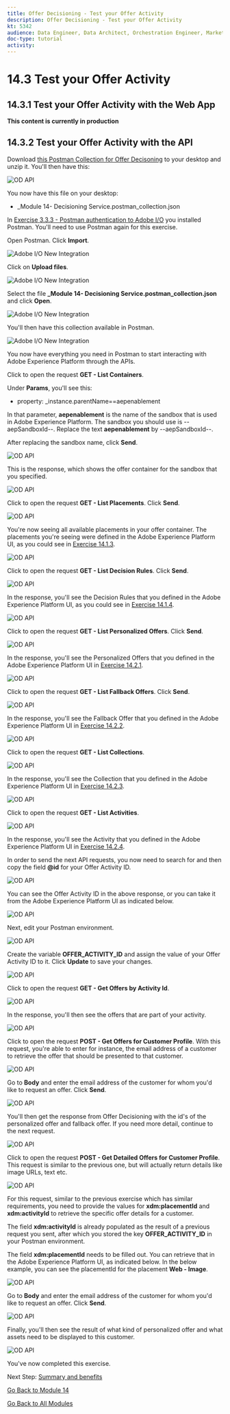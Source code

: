 ```yaml
---
title: Offer Decisioning - Test your Offer Activity
description: Offer Decisioning - Test your Offer Activity
kt: 5342
audience: Data Engineer, Data Architect, Orchestration Engineer, Marketer
doc-type: tutorial
activity: 
---
```



# 14.3 Test your Offer Activity

## 14.3.1 Test your Offer Activity with the Web App

**This content is currently in production**

## 14.3.2 Test your Offer Activity with the API

Download [this Postman Collection for Offer Decisoning](./../../assets/postman/postman_module14_offer-decisioning.zip) to your desktop and unzip it. You'll then have this:

![OD API](./images/unzip.png)

You now have this file on your desktop:

- _Module 14- Decisioning Service.postman_collection.json

In [Exercise 3.3.3 - Postman authentication to Adobe I/O](./../../modules/module3/ex3.md) you installed Postman. You'll need to use Postman again for this exercise.

Open Postman. Click **Import**.

![Adobe I/O New Integration](./images/postmanui.png)

Click on **Upload files**.

![Adobe I/O New Integration](./images/pm1.png)

Select the file **_Module 14- Decisioning Service.postman_collection.json** and click **Open**.

![Adobe I/O New Integration](./images/pm2.png)

You'll then have this collection available in Postman.

![Adobe I/O New Integration](./images/pm3.png)

You now have everything you need in Postman to start interacting with Adobe Experience Platform through the APIs.

Click to open the request **GET - List Containers**. 

Under **Params**, you'll see this: 

- property: _instance.parentName==aepenablement

In that parameter, **aepenablement** is the name of the sandbox that is used in Adobe Experience Platform. The sandbox you should use is --aepSandboxId--. Replace the text **aepenablement** by --aepSandboxId--.

After replacing the sandbox name, click **Send**.

![OD API](./images/api2.png)

This is the response, which shows the offer container for the sandbox that you specified.

![OD API](./images/api3.png)

Click to open the request **GET - List Placements**. Click **Send**.

![OD API](./images/api4.png)

You're now seeing all available placements in your offer container. The placements you're seeing were defined in the Adobe Experience Platform UI, as you could see in [Exercise 14.1.3](./ex1.md).

![OD API](./images/api5.png)

Click to open the request **GET - List Decision Rules**. Click **Send**.

![OD API](./images/api6.png)

In the response, you'll see the Decision Rules that you defined in the Adobe Experience Platform UI, as you could see in [Exercise 14.1.4](./ex1.md).

![OD API](./images/api7.png)

Click to open the request **GET - List Personalized Offers**. Click **Send**.

![OD API](./images/api8.png)

In the response, you'll see the Personalized Offers that you defined in the Adobe Experience Platform UI in [Exercise 14.2.1](./ex2.md).

![OD API](./images/api9.png)

Click to open the request **GET - List Fallback Offers**. Click **Send**.

![OD API](./images/api10.png)

In the response, you'll see the Fallback Offer that you defined in the Adobe Experience Platform UI in [Exercise 14.2.2](./ex2.md).

![OD API](./images/api11.png)

Click to open the request **GET - List Collections**.

![OD API](./images/api12.png)

In the response, you'll see the Collection that you defined in the Adobe Experience Platform UI in [Exercise 14.2.3](./ex2.md).

![OD API](./images/api13.png)

Click to open the request **GET - List Activities**.

![OD API](./images/api14.png)

In the response, you'll see the Activity that you defined in the Adobe Experience Platform UI in [Exercise 14.2.4](./ex2.md).

In order to send the next API requests, you now need to search for and then copy the field **@id** for your Offer Activity ID. 

![OD API](./images/api15.png)

You can see the Offer Activity ID in the above response, or you can take it from the Adobe Experience Platform UI as indicated below. 

![OD API](./images/api15a.png)

Next, edit your Postman environment.

![OD API](./images/api16.png)

Create the variable **OFFER_ACTIVITY_ID** and assign the value of your Offer Activity ID to it. Click **Update** to save your changes.

![OD API](./images/api17.png)

Click to open the request **GET - Get Offers by Activity Id**. 

![OD API](./images/api18.png)

In the response, you'll then see the offers that are part of your activity.

![OD API](./images/api19.png)

Click to open the request **POST - Get Offers for Customer Profile**. With this request, you're able to enter for instance, the email address of a customer to retrieve the offer that should be presented to that customer.

![OD API](./images/api20.png)

Go to **Body** and enter the email address of the customer for whom you'd like to request an offer. Click **Send**.

![OD API](./images/api21.png)

You'll then get the response from Offer Decisioning with the id's of the personalized offer and fallback offer. If you need more detail, continue to the next request.

![OD API](./images/api22.png)

Click to open the request **POST - Get Detailed Offers for Customer Profile**. This request is similar to the previous one, but will actually return details like image URLs, text etc.

![OD API](./images/api23.png)

For this request, similar to the previous exercise which has similar requirements, you need to provide the values for **xdm:placementId** and **xdm:activityId** to retrieve the specific offer details for a customer.

The field **xdm:activityId** is already populated as the result of a previous request you sent, after which you stored the key **OFFER_ACTIVITY_ID** in your Postman environment.

The field **xdm:placementId** needs to be filled out. You can retrieve that in the Adobe Experience Platform UI, as indicated below. In the below example, you can see the placementId for the placement **Web - Image**.

![OD API](./images/placementid.png)

Go to **Body** and enter the email address of the customer for whom you'd like to request an offer. Click **Send**.

![OD API](./images/api24.png)

Finally, you'll then see the result of what kind of personalized offer and what assets need to be displayed to this customer.

![OD API](./images/api25.png)

You've now completed this exercise.

Next Step: [Summary and benefits](./summary.md)

[Go Back to Module 14](./offer-decisioning.md)

[Go Back to All Modules](./../../overview.md)